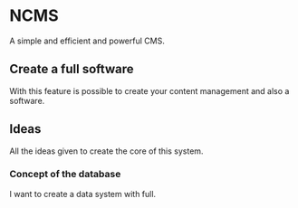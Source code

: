 # NCMS

A simple and efficient and powerful CMS.

## Create a full software

With this feature is possible to create your content management and also a software.

## Ideas

All the ideas given to create the core of this system.

### Concept of the database

I want to create a data system with full.
